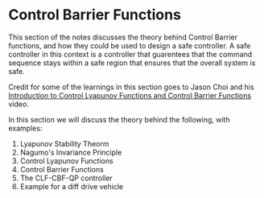 # Control Barrier Functions

This section of the notes discusses the theory behind Control Barrier functions, and how they could be used to design a safe controller. A safe controller in this context is a controller that guarentees that the command sequence stays within a safe region that ensures that the overall system is safe.

Credit for some of the learnings in this section goes to Jason Choi and his [Introduction to Control Lyapunov Functions and Control Barrier Functions](https://www.youtube.com/watch?v=_Tkn_Hzo4AA) video.

In this section we will discuss the theory behind the following, with examples:
1. Lyapunov Stability Theorm
2. Nagumo's Invariance Principle
3. Control Lyapunov Functions
4. Control Barrier Functions
5. The CLF-CBF-QP controller
6. Example for a diff drive vehicle
